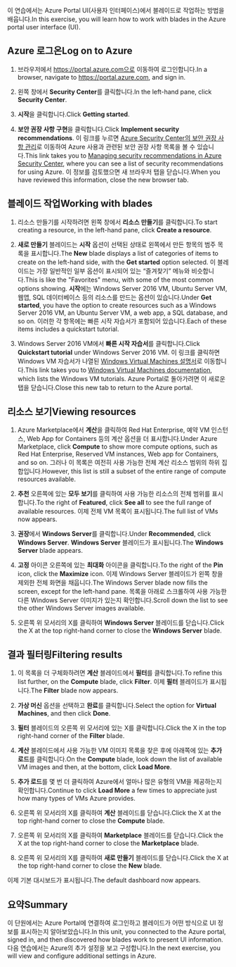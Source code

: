 <span data-ttu-id="1838c-101">이 연습에서는 Azure Portal UI(사용자 인터페이스)에서 블레이드로 작업하는 방법을 배웁니다.</span><span class="sxs-lookup"><span data-stu-id="1838c-101">In this exercise, you will learn how to work with blades in the Azure portal user interface (UI).</span></span>

## <a name="log-on-to-azure"></a><span data-ttu-id="1838c-102">Azure 로그온</span><span class="sxs-lookup"><span data-stu-id="1838c-102">Log on to Azure</span></span>

1. <span data-ttu-id="1838c-103">브라우저에서 https://portal.azure.com으로 이동하여 로그인합니다.</span><span class="sxs-lookup"><span data-stu-id="1838c-103">In a browser, navigate to https://portal.azure.com, and sign in.</span></span>

1. <span data-ttu-id="1838c-104">왼쪽 창에서 **Security Center**를 클릭합니다.</span><span class="sxs-lookup"><span data-stu-id="1838c-104">In the left-hand pane, click **Security Center**.</span></span>

1. <span data-ttu-id="1838c-105">**시작**을 클릭합니다.</span><span class="sxs-lookup"><span data-stu-id="1838c-105">Click **Getting started**.</span></span>

1. <span data-ttu-id="1838c-106">**보안 권장 사항 구현**을 클릭합니다.</span><span class="sxs-lookup"><span data-stu-id="1838c-106">Click **Implement security recommendations**.</span></span> <span data-ttu-id="1838c-107">이 링크를 누르면 [Azure Security Center의 보안 권장 사항 관리](https://docs.microsoft.com/azure/security-center/security-center-recommendations)로 이동하여 Azure 사용과 관련된 보안 권장 사항 목록을 볼 수 있습니다.</span><span class="sxs-lookup"><span data-stu-id="1838c-107">This link takes you to [Managing security recommendations in Azure Security Center](https://docs.microsoft.com/azure/security-center/security-center-recommendations), where you can see a list of security recommendations for using Azure.</span></span> <span data-ttu-id="1838c-108">이 정보를 검토했으면 새 브라우저 탭을 닫습니다.</span><span class="sxs-lookup"><span data-stu-id="1838c-108">When you have reviewed this information, close the new browser tab.</span></span>

## <a name="working-with-blades"></a><span data-ttu-id="1838c-109">블레이드 작업</span><span class="sxs-lookup"><span data-stu-id="1838c-109">Working with blades</span></span>

1. <span data-ttu-id="1838c-110">리소스 만들기를 시작하려면 왼쪽 창에서 **리소스 만들기**를 클릭합니다.</span><span class="sxs-lookup"><span data-stu-id="1838c-110">To start creating a resource, in the left-hand pane, click **Create a resource**.</span></span>

1. <span data-ttu-id="1838c-111">**새로 만들기** 블레이드는 **시작** 옵션이 선택된 상태로 왼쪽에서 만든 항목의 범주 목록을 표시합니다.</span><span class="sxs-lookup"><span data-stu-id="1838c-111">The **New** blade displays a list of categories of items to create on the left-hand side, with the **Get started** option selected.</span></span> <span data-ttu-id="1838c-112">이 블레이드는 가장 일반적인 일부 옵션이 표시되어 있는 “즐겨찾기” 메뉴와 비슷합니다.</span><span class="sxs-lookup"><span data-stu-id="1838c-112">This is like the "Favorites" menu, with some of the most common options showing.</span></span> <span data-ttu-id="1838c-113">**시작**에는 Windows Server 2016 VM, Ubuntu Server VM, 웹앱, SQL 데이터베이스 등의 리소스를 만드는 옵션이 있습니다.</span><span class="sxs-lookup"><span data-stu-id="1838c-113">Under **Get started**, you have the option to create resources such as a Windows Server 2016 VM, an Ubuntu Server VM, a web app, a SQL database, and so on.</span></span> <span data-ttu-id="1838c-114">이러한 각 항목에는 빠른 시작 자습서가 포함되어 있습니다.</span><span class="sxs-lookup"><span data-stu-id="1838c-114">Each of these items includes a quickstart tutorial.</span></span>

1. <span data-ttu-id="1838c-115">Windows Server 2016 VM에서 **빠른 시작 자습서**를 클릭합니다.</span><span class="sxs-lookup"><span data-stu-id="1838c-115">Click **Quickstart tutorial** under Windows Server 2016 VM.</span></span> <span data-ttu-id="1838c-116">이 링크를 클릭하면 Windows VM 자습서가 나열된 [Windows Virtual Machines 설명서](https://docs.microsoft.com/azure/virtual-machines/windows/)로 이동합니다.</span><span class="sxs-lookup"><span data-stu-id="1838c-116">This link takes you to [Windows Virtual Machines documentation](https://docs.microsoft.com/azure/virtual-machines/windows/), which lists the Windows VM tutorials.</span></span> <span data-ttu-id="1838c-117">Azure Portal로 돌아가려면 이 새로운 탭을 닫습니다.</span><span class="sxs-lookup"><span data-stu-id="1838c-117">Close this new tab to return to the Azure portal.</span></span>

## <a name="viewing-resources"></a><span data-ttu-id="1838c-118">리소스 보기</span><span class="sxs-lookup"><span data-stu-id="1838c-118">Viewing resources</span></span>

1. <span data-ttu-id="1838c-119">Azure Marketplace에서 **계산**을 클릭하여 Red Hat Enterprise, 예약 VM 인스턴스, Web App for Containers 등의 계산 옵션을 더 표시합니다.</span><span class="sxs-lookup"><span data-stu-id="1838c-119">Under Azure Marketplace, click **Compute** to show more compute options, such as Red Hat Enterprise, Reserved VM instances, Web app for Containers, and so on.</span></span> <span data-ttu-id="1838c-120">그러나 이 목록은 여전히 사용 가능한 전체 계산 리소스 범위의 하위 집합입니다.</span><span class="sxs-lookup"><span data-stu-id="1838c-120">However, this list is still a subset of the entire range of compute resources available.</span></span>

1. <span data-ttu-id="1838c-121">**추천** 오른쪽에 있는 **모두 보기**를 클릭하여 사용 가능한 리소스의 전체 범위를 표시합니다.</span><span class="sxs-lookup"><span data-stu-id="1838c-121">To the right of **Featured**, click **See all** to see the full range of available resources.</span></span> <span data-ttu-id="1838c-122">이제 전체 VM 목록이 표시됩니다.</span><span class="sxs-lookup"><span data-stu-id="1838c-122">The full list of VMs now appears.</span></span>

1. <span data-ttu-id="1838c-123">**권장**에서 **Windows Server**를 클릭합니다.</span><span class="sxs-lookup"><span data-stu-id="1838c-123">Under **Recommended**, click **Windows Server**.</span></span> <span data-ttu-id="1838c-124">**Windows Server** 블레이드가 표시됩니다.</span><span class="sxs-lookup"><span data-stu-id="1838c-124">The **Windows Server** blade appears.</span></span>

1. <span data-ttu-id="1838c-125">**고정** 아이콘 오른쪽에 있는 **최대화** 아이콘을 클릭합니다.</span><span class="sxs-lookup"><span data-stu-id="1838c-125">To the right of the **Pin** icon, click the **Maximize** icon.</span></span> <span data-ttu-id="1838c-126">이제 Windows Server 블레이드가 왼쪽 창을 제외한 전체 화면을 채웁니다.</span><span class="sxs-lookup"><span data-stu-id="1838c-126">The Windows Server blade now fills the screen, except for the left-hand pane.</span></span> <span data-ttu-id="1838c-127">목록을 아래로 스크롤하여 사용 가능한 다른 Windows Server 이미지가 있는지 확인합니다.</span><span class="sxs-lookup"><span data-stu-id="1838c-127">Scroll down the list to see the other Windows Server images available.</span></span>

1. <span data-ttu-id="1838c-128">오른쪽 위 모서리의 X를 클릭하여 **Windows Server** 블레이드를 닫습니다.</span><span class="sxs-lookup"><span data-stu-id="1838c-128">Click the X at the top right-hand corner to close the **Windows Server** blade.</span></span>

## <a name="filtering-results"></a><span data-ttu-id="1838c-129">결과 필터링</span><span class="sxs-lookup"><span data-stu-id="1838c-129">Filtering results</span></span>

1. <span data-ttu-id="1838c-130">이 목록을 더 구체화하려면 **계산** 블레이드에서 **필터**를 클릭합니다.</span><span class="sxs-lookup"><span data-stu-id="1838c-130">To refine this list further, on the **Compute** blade, click **Filter**.</span></span> <span data-ttu-id="1838c-131">이제 **필터** 블레이드가 표시됩니다.</span><span class="sxs-lookup"><span data-stu-id="1838c-131">The **Filter** blade now appears.</span></span>

1. <span data-ttu-id="1838c-132">**가상 머신** 옵션을 선택하고 **완료**를 클릭합니다.</span><span class="sxs-lookup"><span data-stu-id="1838c-132">Select the option for **Virtual Machines**, and then click **Done**.</span></span>

1. <span data-ttu-id="1838c-133">**필터** 블레이드의 오른쪽 위 모서리에 있는 X를 클릭합니다.</span><span class="sxs-lookup"><span data-stu-id="1838c-133">Click the X in the top right-hand corner of the **Filter** blade.</span></span>

1. <span data-ttu-id="1838c-134">**계산** 블레이드에서 사용 가능한 VM 이미지 목록을 찾은 후에 아래쪽에 있는 **추가 로드**를 클릭합니다.</span><span class="sxs-lookup"><span data-stu-id="1838c-134">On the **Compute** blade, look down the list of available VM images and then, at the bottom, click **Load More**.</span></span>

1. <span data-ttu-id="1838c-135">**추가 로드**를 몇 번 더 클릭하여 Azure에서 얼마나 많은 유형의 VM을 제공하는지 확인합니다.</span><span class="sxs-lookup"><span data-stu-id="1838c-135">Continue to click **Load More** a few times to appreciate just how many types of VMs Azure provides.</span></span>

1. <span data-ttu-id="1838c-136">오른쪽 위 모서리의 X를 클릭하여 **계산** 블레이드를 닫습니다.</span><span class="sxs-lookup"><span data-stu-id="1838c-136">Click the X at the top right-hand corner to close the **Compute** blade.</span></span>

1. <span data-ttu-id="1838c-137">오른쪽 위 모서리의 X를 클릭하여 **Marketplace** 블레이드를 닫습니다.</span><span class="sxs-lookup"><span data-stu-id="1838c-137">Click the X at the top right-hand corner to close the **Marketplace** blade.</span></span>

1. <span data-ttu-id="1838c-138">오른쪽 위 모서리의 X를 클릭하여 **새로 만들기** 블레이드를 닫습니다.</span><span class="sxs-lookup"><span data-stu-id="1838c-138">Click the X at the top right-hand corner to close the **New** blade.</span></span>

<span data-ttu-id="1838c-139">이제 기본 대시보드가 표시됩니다.</span><span class="sxs-lookup"><span data-stu-id="1838c-139">The default dashboard now appears.</span></span>

## <a name="summary"></a><span data-ttu-id="1838c-140">요약</span><span class="sxs-lookup"><span data-stu-id="1838c-140">Summary</span></span>

<span data-ttu-id="1838c-141">이 단원에서는 Azure Portal에 연결하여 로그인하고 블레이드가 어떤 방식으로 UI 정보를 표시하는지 알아보았습니다.</span><span class="sxs-lookup"><span data-stu-id="1838c-141">In this unit, you connected to the Azure portal, signed in, and then discovered how blades work to present UI information.</span></span> <span data-ttu-id="1838c-142">다음 연습에서는 Azure의 추가 설정을 보고 구성합니다.</span><span class="sxs-lookup"><span data-stu-id="1838c-142">In the next exercise, you will view and configure additional settings in Azure.</span></span>
